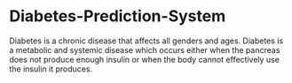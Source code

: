 # Diabetes-Prediction-System
Diabetes is a chronic disease that affects all genders and ages. Diabetes is a metabolic and systemic disease which occurs either when the pancreas does not produce enough insulin or when the body cannot effectively use the insulin it produces.
